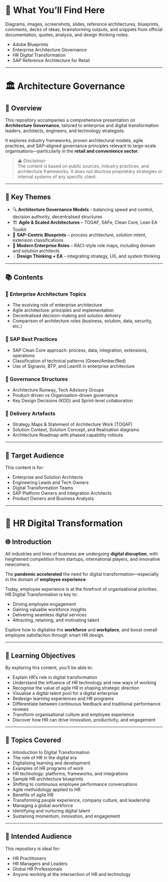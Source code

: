 
# 📁 What You’ll Find Here

Diagrams, images, screenshots, slides, reference architectures, blueprints, comments, decks of ideas, brainstorming outputs, and snippets from official documentation, quotes, analysis, and design thinking notes.

- Adobe Blueprints
- Enterprise Architecture Governance
- HR Digital Transformation
- SAP Reference Architecture for Retail

---

# 🏛️ Architecture Governance

## 📘 Overview

This repository accompanies a comprehensive presentation on **Architecture Governance**, tailored to enterprise and digital transformation leaders, architects, engineers, and technology strategists.  

It explores industry frameworks, proven architectural models, agile practices, and SAP-aligned governance principles relevant to large-scale organisations—particularly in the **retail and convenience sector**.

> ⚠️ *Disclaimer:*  
> The content is based on public sources, industry practices, and architecture frameworks. It does not disclose proprietary strategies or internal systems of any specific client.

---

## 🧭 Key Themes

- 🔍 **Architecture Governance Models** – balancing speed and control, decision authority, decentralised structures
- 🏗️ **Agile & Scaled Architectures** – TOGAF, SAFe, Clean Core, Lean EA Toolkit
- 🧱 **SAP-Centric Blueprints** – process architecture, solution intent, extension classifications
- 🔄 **Modern Enterprise Roles** – RACI-style role maps, including domain and solution architects
- 💡 **Design Thinking + EA** – integrating strategy, UX, and system thinking

---

## 📚 Contents

### 🔹 Enterprise Architecture Topics
- The evolving role of enterprise architecture
- Agile architecture: principles and implementation
- Decentralised decision-making and solution delivery
- Comparison of architecture roles (business, solution, data, security, etc.)

### 🔹 SAP Best Practices
- SAP Clean Core approach: process, data, integration, extensions, operations
- Classification of technical patterns (Green/Amber/Red)
- Use of Signavio, BTP, and LeanIX in enterprise architecture

### 🔹 Governance Structures
- Architecture Runway, Tech Advisory Groups
- Product-driven vs Organisation-driven governance
- Key Design Decisions (KDD) and Sprint-level collaboration

### 🔹 Delivery Artefacts
- Strategy Maps & Statement of Architecture Work (TOGAF)
- Solution Context, Solution Concept, and Realisation diagrams
- Architecture Roadmap with phased capability rollouts

---

## 🎯 Target Audience

This content is for:
- Enterprise and Solution Architects  
- Engineering Leads and Tech Owners  
- Digital Transformation Teams  
- SAP Platform Owners and Integration Architects  
- Product Owners and Business Analysts  

---

# 💼 HR Digital Transformation

## 🌐 Introduction

All industries and lines of business are undergoing **digital disruption**, with heightened competition from startups, international players, and innovative newcomers.

The **pandemic accelerated** the need for digital transformation—especially in the domain of **employee experience**.  

Today, employee experience is at the forefront of organisational priorities. HR Digital Transformation is key to:

- Driving employee engagement  
- Gaining valuable workforce insights  
- Delivering seamless digital services  
- Attracting, retaining, and motivating talent  

Explore how to digitalise the **workforce** and **workplace**, and boost overall employee satisfaction through smart HR design.

---

## 🎯 Learning Objectives

By exploring this content, you’ll be able to:

- Explain HR’s role in digital transformation  
- Understand the influence of HR technology and new ways of working  
- Recognise the value of agile HR in shaping strategic direction  
- Visualise a digital talent pool for a digital enterprise  
- Redesign learning experiences and HR programs  
- Differentiate between continuous feedback and traditional performance reviews  
- Transform organisational culture and employee experience  
- Discover how HR can drive innovation, productivity, and engagement  

---

## 🧩 Topics Covered

- Introduction to Digital Transformation  
- The role of HR in the digital era  
- Digitalising learning and development  
- Examples of HR programs of work  
- HR technology: platforms, frameworks, and integrations  
- Sample HR architecture blueprints  
- Shifting to continuous employee performance conversations  
- Agile methodology applied to HR  
- Benefits of agile HR  
- Transforming people experience, company culture, and leadership  
- Managing a global workforce  
- Identifying and nurturing digital talent  
- Sustaining momentum, innovation, and engagement  

---

## 👥 Intended Audience

This repository is ideal for:
- HR Practitioners  
- HR Managers and Leaders  
- Global HR Professionals  
- Anyone working at the intersection of HR and technology  
